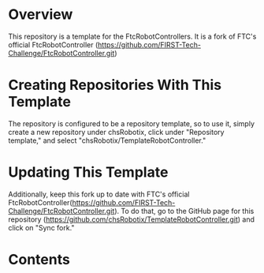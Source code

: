 # Overview
This repository is a template for the FtcRobotControllers.
It is a fork of FTC's official FtcRobotController (https://github.com/FIRST-Tech-Challenge/FtcRobotController.git)

# Creating Repositories With This Template
The repository is configured to be a repository template, so to use it, simply create a new repository under chsRobotix,
click under "Repository template," and select "chsRobotix/TemplateRobotController."

# Updating This Template
Additionally, keep this fork up to date with FTC's official FtcRobotController(https://github.com/FIRST-Tech-Challenge/FtcRobotController.git).
To do that, go to the GitHub page for this repository (https://github.com/chsRobotix/TemplateRobotController.git) and click on "Sync fork."

# Contents

